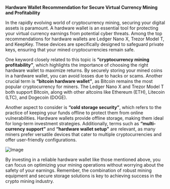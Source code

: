 **Hardware Wallet Recommendation for Secure Virtual Currency Mining and Profitability**

In the rapidly evolving world of cryptocurrency mining, securing your digital assets is paramount. A hardware wallet is an essential tool for protecting your virtual currency earnings from potential cyber threats. Among the top recommendations for hardware wallets are Ledger Nano X, Trezor Model T, and KeepKey. These devices are specifically designed to safeguard private keys, ensuring that your mined cryptocurrencies remain safe.

One keyword closely related to this topic is **“cryptocurrency mining profitability”**, which highlights the importance of choosing the right hardware wallet to maximize returns. By securely storing your mined coins in a hardware wallet, you can avoid losses due to hacks or scams. Another crucial term is **“bitcoin hardware wallet”**, as Bitcoin remains the most popular cryptocurrency for miners. The Ledger Nano X and Trezor Model T both support Bitcoin, along with other altcoins like Ethereum (ETH), Litecoin (LTC), and Dogecoin (DOGE).

Another aspect to consider is **“cold storage security”**, which refers to the practice of keeping your funds offline to protect them from online vulnerabilities. Hardware wallets provide offline storage, making them ideal for long-term investment strategies. Additionally, terms such as **“multi-currency support”** and **“hardware wallet setup”** are relevant, as many miners prefer versatile devices that cater to multiple cryptocurrencies and offer user-friendly configurations.

![Image](https://github.com/user-attachments/assets/31692037-0104-4703-abd1-696b6a7dd41b)

By investing in a reliable hardware wallet like those mentioned above, you can focus on optimizing your mining operations without worrying about the safety of your earnings. Remember, the combination of robust mining equipment and secure storage solutions is key to achieving success in the crypto mining industry.